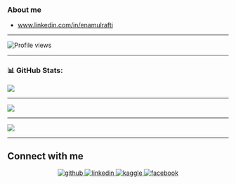 ### About me
  * www.linkedin.com/in/enamulrafti

***
![Profile views](https://gpvc.arturio.dev/enamulrafti)  
***
### 📊 GitHub Stats:
![](https://github-readme-stats.vercel.app/api?username=enamulrafti&theme=dark&hide_border=false&include_all_commits=false&count_private=false)<br/>
***
![](https://github-readme-streak-stats.herokuapp.com/?user=enamulrafti&theme=dark&hide_border=false)<br/>
***
![](https://github-readme-stats.vercel.app/api/top-langs/?username=enamulrafti&theme=dark&hide_border=false&include_all_commits=false&count_private=false&layout=compact)
***
 

## Connect with me  
<div align="center">
<a href="https://github.com/enamulrafti" target="_blank">
<img src=https://img.shields.io/badge/github-%2324292e.svg?&style=for-the-badge&logo=github&logoColor=white alt=github style="margin-bottom: 5px;" />
</a>
<a href="https://linkedin.com/in/enamulrafti" target="_blank">
<img src=https://img.shields.io/badge/linkedin-%231E77B5.svg?&style=for-the-badge&logo=linkedin&logoColor=white alt=linkedin style="margin-bottom: 5px;" />
</a>
<a href="https://www.kaggle.com/ghostfury" target="_blank">
<img src=https://img.shields.io/badge/kaggle-%2344BAE8.svg?&style=for-the-badge&logo=kaggle&logoColor=white alt=kaggle style="margin-bottom: 5px;" />
</a>
<a href="https://www.facebook.com/whereisrafti" target="_blank">
<img src=https://img.shields.io/badge/facebook-%232E87FB.svg?&style=for-the-badge&logo=facebook&logoColor=white alt=facebook style="margin-bottom: 5px;" />
</a>  
</div>    







